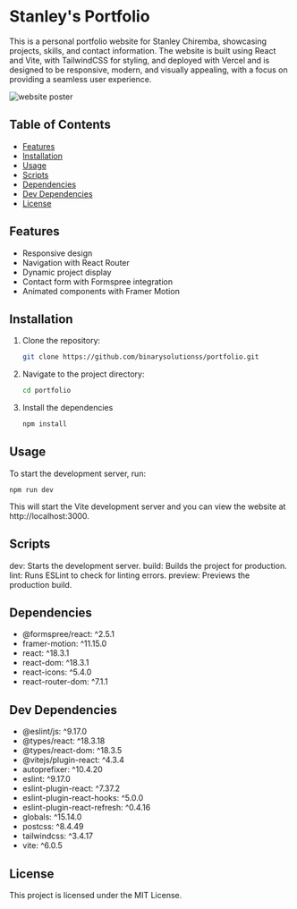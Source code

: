 # Stanley's Portfolio

This is a personal portfolio website for Stanley Chiremba, showcasing projects, skills, and contact information. The website is built using React and Vite, with TailwindCSS for styling, and deployed with Vercel and is designed to be responsive, modern, and visually appealing, with a focus on providing a seamless user experience.

![website poster](https://github.com/user-attachments/assets/879956ba-1a22-4ed8-a189-75d101046306)

## Table of Contents

- [Features](#features)
- [Installation](#installation)
- [Usage](#usage)
- [Scripts](#scripts)
- [Dependencies](#dependencies)
- [Dev Dependencies](#dev-dependencies)
- [License](#license)

## Features

- Responsive design
- Navigation with React Router
- Dynamic project display
- Contact form with Formspree integration
- Animated components with Framer Motion

## Installation

1. Clone the repository:
   ```sh
   git clone https://github.com/binarysolutionss/portfolio.git

2. Navigate to the project directory:
   ```sh
   cd portfolio

4. Install the dependencies
   ```sh
   npm install

## Usage

To start the development server, run:

```
npm run dev
```

This will start the Vite development server and you can view the website at http://localhost:3000.

## Scripts

dev: Starts the development server.
build: Builds the project for production.
lint: Runs ESLint to check for linting errors.
preview: Previews the production build.

## Dependencies

- @formspree/react: ^2.5.1  
- framer-motion: ^11.15.0  
- react: ^18.3.1  
- react-dom: ^18.3.1  
- react-icons: ^5.4.0  
- react-router-dom: ^7.1.1  

## Dev Dependencies

- @eslint/js: ^9.17.0  
- @types/react: ^18.3.18  
- @types/react-dom: ^18.3.5  
- @vitejs/plugin-react: ^4.3.4  
- autoprefixer: ^10.4.20  
- eslint: ^9.17.0  
- eslint-plugin-react: ^7.37.2  
- eslint-plugin-react-hooks: ^5.0.0  
- eslint-plugin-react-refresh: ^0.4.16  
- globals: ^15.14.0  
- postcss: ^8.4.49  
- tailwindcss: ^3.4.17  
- vite: ^6.0.5  

## License

This project is licensed under the MIT License.
